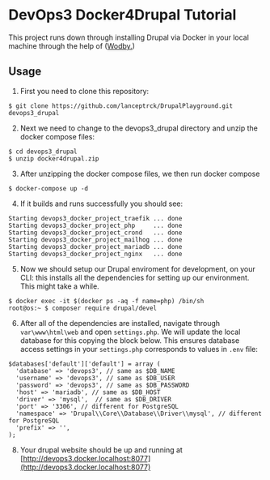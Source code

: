 # DevOps3 Docker4Drupal Tutorial

This project runs down through installing Drupal via Docker in your local machine through the help of ([Wodby.](https://wodby.com/docs/1.0/stacks/drupal/local/#usage))

## Usage

1. First you need to clone this repository:
```
$ git clone https://github.com/lanceptrck/DrupalPlayground.git devops3_drupal
```
2. Next we need to change to the devops3_drupal directory and unzip the docker compose files:
```
$ cd devops3_drupal
$ unzip docker4drupal.zip
```
3. After unzipping the docker compose files, we then run docker compose
```console
$ docker-compose up -d
```
4. If it builds and runs successfully you should see:
```
Starting devops3_docker_project_traefik ... done
Starting devops3_docker_project_php     ... done
Starting devops3_docker_project_crond   ... done
Starting devops3_docker_project_mailhog ... done
Starting devops3_docker_project_mariadb ... done
Starting devops3_docker_project_nginx   ... done
```
5.  Now we should setup our Drupal enviroment for development, on your CLI: this installs all the dependencies for setting up our environment. This might take a while.
```
$ docker exec -it $(docker ps -aq -f name=php) /bin/sh
root@os:~ $ composer require drupal/devel
```
6. After all of the dependencies are installed, navigate through `var\www\html\web` and open `settings.php`. We will update the local database for this copying the block below. This ensures database access settings in your `settings.php` corresponds to values in `.env` file:
```
$databases['default']['default'] = array (
  'database' => 'devops3', // same as $DB_NAME
  'username' => 'devops3', // same as $DB_USER
  'password' => 'devops3', // same as $DB_PASSWORD
  'host' => 'mariadb', // same as $DB_HOST
  'driver' => 'mysql',  // same as $DB_DRIVER
  'port' => '3306', // different for PostgreSQL
  'namespace' => 'Drupal\\Core\\Database\\Driver\\mysql', // different for PostgreSQL
  'prefix' => '',
);
```
8.  Your drupal website should be up and running at  [http://devops3.docker.localhost:8077](http://devops3.docker.localhost:8077)